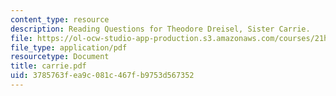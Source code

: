 ```yaml
---
content_type: resource
description: Reading Questions for Theodore Dreisel, Sister Carrie.
file: https://ol-ocw-studio-app-production.s3.amazonaws.com/courses/21h-206-american-consumer-culture-fall-2007/3785763fea9c081c467fb9753d567352_carrie.pdf
file_type: application/pdf
resourcetype: Document
title: carrie.pdf
uid: 3785763f-ea9c-081c-467f-b9753d567352
---
```

